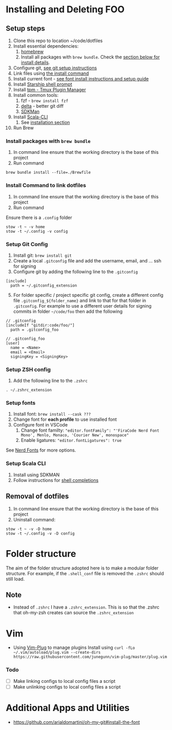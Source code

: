 # Installing and Deleting FOO

## Setup steps
1. Clone this repo to location ~/code/dotfiles
1. Install essential dependencies:
    1. [homebrew](https://brew.sh/)
    1. Install all packages with `brew bundle`. Check the [section below for install details](#install-packages-with-brew-bundle).
1. Configure git, [see git setup instructions](#setup-git-config)
1. Link files using [the install command](#install-command-to-link-dotfiles)
1. Install current font - [see font install instructions and setup guide](#setup-fonts)
1. Install [Starship shell prompt](https://starship.rs/)
1. Install [tpm - Tmux Plugin Manager](https://github.com/tmux-plugins/tpm)
1. Install common tools:
    1. fzf - `brew install fzf`
    1. [delta](https://github.com/dandavison/delta) - better git diff
    1. [SDKMan](https://sdkman.io)
1. Install [Scala-CLI](https://scala-cli.virtuslab.org/)
    1. See [installation section](#setup-scala-cli)
1. Run Brew

###  Install packages with `brew bundle`
1. In command line ensure that the working directory is the base of this project
1. Run command

```
brew bundle install --file=./Brewfile
```

### Install Command to link dotfiles
1. In command line ensure that the working directory is the base of this project
1. Run command

Ensure there is a `.config` folder
```
stow -t ~ -v home
stow -t ~/.config -v config
```

### Setup Git Config
1. Install git: `brew install git`
1. Create a local `.gitconfig` file and add the username, email, and ... ssh for signing
1. Configure git by adding the following line to the `.gitconfig`
  ```
  [include]
    path = ~/.gitconfig_extension
  ```
5. For folder specific / project specific git config, create a different config file `.gitconfig_${folder_name}` and link to that for that folder in `.gitconfig`. For example to use a different user details for signing commits in folder `~/code/foo` then add the following

```
// .gitconfig
[includeIf "gitdir:code/foo/"]
  path = .gitconfig_foo
```

```
// .gitconfig_foo
[user]
  name = <Name>
  email = <Email>
  signingKey = <SigningKey>

```

### Setup ZSH config
1. Add the following line to the `.zshrc`

```
. ~/.zshrc_extension
```

### Setup fonts
1. Install font: `brew install --cask ???`
2. Change font for **each profile** to use installed font
3. Configure font in VSCode
    1. Change font familty: `"editor.fontFamily": "'FiraCode Nerd Font Mono', Menlo, Monaco, 'Courier New', monospace"`
    1. Enable ligatures: `"editor.fontLigatures": true`


See [Nerd Fonts](https://www.nerdfonts.com) for more options.

### Setup Scala CLI
1. Install using SDKMAN
2. Follow instructions for [shell completions](https://scala-cli.virtuslab.org/install#shell-completions)


## Removal of dotfiles
1. In command line ensure that the working directory is the base of this project
2. Uninstall command:

```
stow -t ~ -v -D home
stow -t ~/.config -v -D config
```

# Folder structure

The aim of the folder structure adopted here is to make a modular folder structure.
For example, if the `.shell_conf` file is removed the `.zshrc` should still load.

## Note

- Instead of `.zshrc` I have a `.zshrc_extension`. This is so that the .zshrc that oh-my-zsh creates can source the `.zshrc_extension`

# Vim

- Using [Vim-Plug](https://github.com/junegunn/vim-plug) to manage plugins
  Install using `curl -fLo ~/.vim/autoload/plug.vim --create-dirs https://raw.githubusercontent.com/junegunn/vim-plug/master/plug.vim`

### Todo

- [ ] Make linking configs to local config files a script
- [ ] Make unlinking configs to local config files a script

# Additional Apps and Utilities

- https://github.com/arialdomartini/oh-my-git#install-the-font

